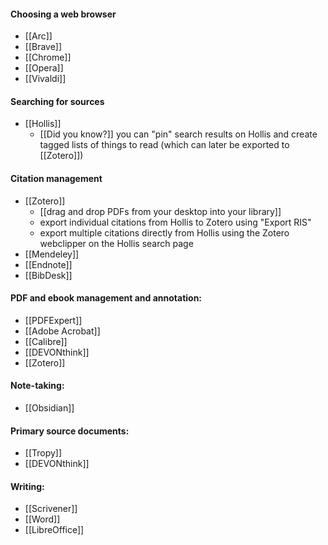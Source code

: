 #### Choosing a web browser
- [[Arc]]
- [[Brave]]
- [[Chrome]]
- [[Opera]]
- [[Vivaldi]]
#### Searching for sources
- [[Hollis]]
	- [[Did you know?]] you can "pin" search results on Hollis and create tagged lists of things to read (which can later be exported to [[Zotero]])
#### Citation management
- [[Zotero]]
	- [[drag and drop PDFs from your desktop into your library]]
	- export individual citations from Hollis to Zotero using "Export RIS"
	- export multiple citations directly from Hollis using the Zotero webclipper on the Hollis search page
- [[Mendeley]]
- [[Endnote]]
- [[BibDesk]]
#### PDF and ebook management and annotation:
- [[PDFExpert]]
- [[Adobe Acrobat]]
- [[Calibre]]
- [[DEVONthink]]
- [[Zotero]]
#### Note-taking:
- [[Obsidian]]
#### Primary source documents:
- [[Tropy]]
- [[DEVONthink]]
#### Writing:
- [[Scrivener]]
- [[Word]] 
- [[LibreOffice]]